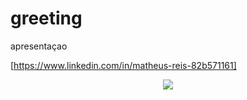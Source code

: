 # greeting
apresentaçao


[https://www.linkedin.com/in/matheus-reis-82b571161]



<p align="center">
<img src="https://media.licdn.com/dms/image/D4D03AQH_I8fvds5GdA/profile-displayphoto-shrink_200_200/0/1681658398796?e=1697673600&v=beta&t=zwoUhdXYDB-V83AlfYSV_j37G2jy46cTug5eKUMobEc
"/>
</p>




